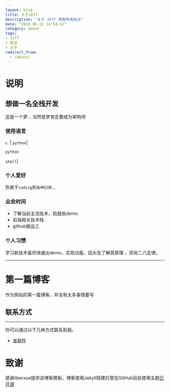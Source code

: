 ```yaml
---
layout: blog
title: 关于Jeff
description: "关于 Jeff 博客角落自述"
date: ”2018-05-22 14:54:12“
category: about
tags: 
- Jeff
- 简述
- 关于
redirect_from:
  - /about/
---
```


# 说明

## 想做一名全栈开发

这是一个梦... 当然是梦肯定要成为架构师

### 使用语言

``c ``| ``python``|

 
``python``

``shell``|
 
  
### 个人爱好

 热衷于`coding`和`各种幻想`...
 
### 业余时间

- 了解当前主流技术，捣鼓些demo
- 前端相关技术栈
- github搬运工

### 个人习惯
 学习新技术喜欢快速出demo，实现功能，回头在了解其原理 ，崇尚二八定律。

 ***
# 第一篇博客
 
作为网站的第一篇博客，并没有太多事情要写

 
## 联系方式
******
你可以通过以下几种方式联系到我。
 
* [发邮件](mailto:chenwanyuan813@gmail.com)

# 致谢
  
感谢liberxue提供该博客模板，博客使用Jekyll搭建托管在GitHub目前使用主题[已开源](https://github.com/Liberxue/liberxue.github.io)